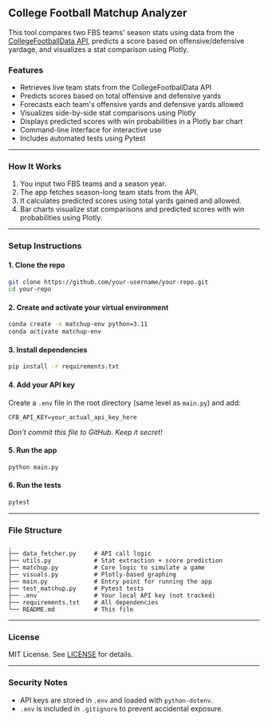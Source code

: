 ## College Football Matchup Analyzer

This tool compares two FBS teams' season stats using data from the [CollegeFootballData API](https://collegefootballdata.com/), predicts a score based on offensive/defensive yardage, and visualizes a stat comparison using Plotly.

### Features

* Retrieves live team stats from the CollegeFootballData API
* Predicts scores based on total offensive and defensive yards
* Forecasts each team's offensive yards and defensive yards allowed
* Visualizes side-by-side stat comparisons using Plotly
* Displays predicted scores with win probabilities in a Plotly bar chart
* Command-line interface for interactive use
* Includes automated tests using Pytest

---

### How It Works

1. You input two FBS teams and a season year.
2. The app fetches season-long team stats from the API.
3. It calculates predicted scores using total yards gained and allowed.
4. Bar charts visualize stat comparisons and predicted scores with win probabilities using Plotly.

---

### Setup Instructions

#### 1. Clone the repo

```bash
git clone https://github.com/your-username/your-repo.git
cd your-repo
```

#### 2. Create and activate your virtual environment

```bash
conda create -n matchup-env python=3.11
conda activate matchup-env
```

#### 3. Install dependencies

```bash
pip install -r requirements.txt
```

#### 4. Add your API key

Create a `.env` file in the root directory (same level as `main.py`) and add:

```
CFB_API_KEY=your_actual_api_key_here
```

*Don’t commit this file to GitHub. Keep it secret!*

#### 5. Run the app

```bash
python main.py
```

#### 6. Run the tests

```bash
pytest
```

---

### File Structure

```
.
├── data_fetcher.py     # API call logic
├── utils.py            # Stat extraction + score prediction
├── matchup.py          # Core logic to simulate a game
├── visuals.py          # Plotly-based graphing
├── main.py             # Entry point for running the app
├── test_matchup.py     # Pytest tests
├── .env                # Your local API key (not tracked)
├── requirements.txt    # All dependencies
└── README.md           # This file
```

---

### License

MIT License. See [LICENSE](./LICENSE) for details.

---

### Security Notes

* API keys are stored in `.env` and loaded with `python-dotenv`.
* `.env` is included in `.gitignore` to prevent accidental exposure.



